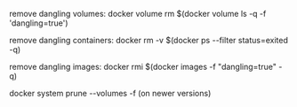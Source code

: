 remove dangling volumes: docker volume rm $(docker volume ls -q -f 'dangling=true')

remove dangling containers: docker rm -v $(docker ps --filter status=exited -q)

remove dangling images: docker rmi $(docker images -f "dangling=true" -q)

docker system prune --volumes -f (on newer versions)
